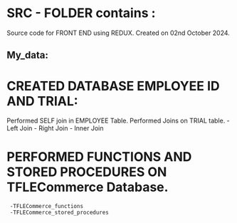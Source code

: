 # SRC - FOLDER contains : 
  Source code for FRONT END using REDUX.
  Created on 02nd October 2024.
## My_data:  
# CREATED DATABASE EMPLOYEE ID AND TRIAL:
  Performed SELF join in EMPLOYEE Table.
  Performed Joins on TRIAL table.
     - Left Join
     - Right Join
     - Inner Join
# PERFORMED FUNCTIONS AND STORED PROCEDURES ON TFLECommerce Database.
     -TFLECommerce_functions 
     -TFLECommerce_stored_procedures

